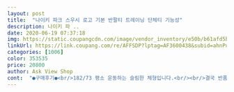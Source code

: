 ```yaml
---
layout: post 
title:  "나이키 파크 스우시 로고 기본 반팔티 트레이닝 단체티 기능성" 
description: 나이키 파 ..
date: 2020-06-19 07:37:18 
img: https://static.coupangcdn.com/image/vendor_inventory/e50b/b61afd5bc94782d4d9e6708dceef77ee19960e0c240c324d743a52d281e2.jpg 
linkUrl: https://link.coupang.com/re/AFFSDP?lptag=AF3600438&subid=ahnPublicAsk&pageKey=1220422711&itemId=2211116210&vendorItemId=70208914510&traceid=V0-113-59a88be399c2a387 
categories: [1006] 
color: 353535 
price: 20800 
author: Ask View Shop 
cont:  "●구매후기●<br/>182/73 평소 운동하는 슬림한 체형입니다.<br/><br/>결국 반품을 선택하고 다시 주문을 하였습니다.<br/><br/>남편이 완전 좋아합니다<br/>너무 딱 달라붙어 옷이 터질것 같아 105(L)로<br/>드라이핏에 메시소재라 여름에 시원하게 잘 입을 것 같아요^^<br/>물건 품질과 가격면에서 마음에 들어 별 5개 남깁니다.<br/><br/>반품/교환하는 과정에서 삐그덕 거림이 있었지만<br/>사이즈 선택에 도움되시길 바랍니다.<br/><br/>운동할때 입을려고 구입했는데 잘구입한거 같네요 굿굿<br/>처음에 사이즈 실패하여 주문을 두번 했습니다.<br/><br/>평소 100을 입던터라 100(m)을 주문하였는데<br/>" 
---
```

